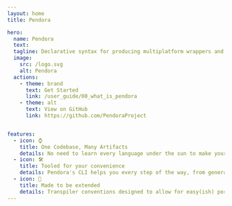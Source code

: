 ```yaml
---
layout: home
title: Pendora

hero:
  name: Pendora
  text: 
  tagline: Declarative syntax for producing multiplatform wrappers and SDKs for REST APIs from a single codebase.
  image:
    src: /logo.svg
    alt: Pendora
  actions:
    - theme: brand
      text: Get Started
      link: /user_guide/00_what_is_pendora
    - theme: alt
      text: View on GitHub
      link: https://github.com/PendoraProject


features:
  - icon: ⌚ 
    title: One Codebase, Many Artifacts
    details: No need to learn every language under the sun to make your service usable. Just focus on defining your API and let the transpiler work its magic.
  - icon: 🛠️
    title: Tooled for your convenience
    details: Pendora's CLI helps you every step of the way, from generating projects and the parts that make them up, to building your artifacts.
  - icon: 🎉
    title: Made to be extended
    details: Transpiler conventions designed to allow for easy(ish) ports for languages or leverage the Pendora data model and parser in your own work through Pendora Base.
---
```

